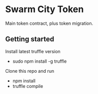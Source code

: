 # Swarm City Token

Main token contract, plus token migration.

## Getting started

Install latest truffle version

- sudo npm install -g truffle

Clone this repo and run

- npm install
- truffle compile

